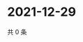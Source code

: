 # 2021-12-29

共 0 条

<!-- BEGIN WEIBO -->
<!-- 最后更新时间 Wed Dec 29 2021 17:15:20 GMT+0800 (China Standard Time) -->

<!-- END WEIBO -->
